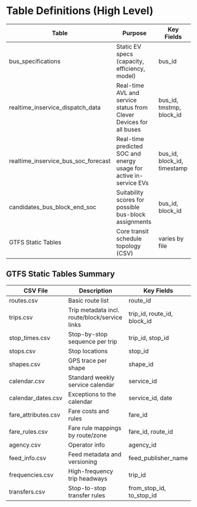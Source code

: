 
# Table Definitions (High Level)

| Table                               | Purpose                                                   | Key Fields                      |
|------------------------------------|-----------------------------------------------------------|---------------------------------|
| bus_specifications                 | Static EV specs (capacity, efficiency, model)             | bus_id                          |
| realtime_inservice_dispatch_data   | Real-time AVL and service status from Clever Devices for all buses      | bus_id, tmstmp, block_id        |
| realtime_inservice_bus_soc_forecast| Real-time predicted SOC and energy usage for active in-service EVs| bus_id, block_id, timestamp     |
| candidates_bus_block_end_soc       | Suitability scores for possible bus-block assignments     | bus_id, block_id                |
| GTFS Static Tables                | Core transit schedule topology (CSV)                      | varies by file               |

## GTFS Static Tables Summary

| CSV File           | Description                                   | Key Fields                    |
|--------------------|-----------------------------------------------|-------------------------------|
| routes.csv         | Basic route list                              | route_id                      |
| trips.csv          | Trip metadata incl. route/block/service links | trip_id, route_id, block_id   |
| stop_times.csv     | Stop-by-stop sequence per trip                | trip_id, stop_id              |
| stops.csv          | Stop locations                                | stop_id                       |
| shapes.csv         | GPS trace per shape                           | shape_id                      |
| calendar.csv       | Standard weekly service calendar              | service_id                    |
| calendar_dates.csv | Exceptions to the calendar                    | service_id, date              |
| fare_attributes.csv| Fare costs and rules                          | fare_id                       |
| fare_rules.csv     | Fare rule mappings by route/zone              | fare_id, route_id             |
| agency.csv         | Operator info                                 | agency_id                     |
| feed_info.csv      | Feed metadata and versioning                  | feed_publisher_name           |
| frequencies.csv    | High-frequency trip headways                  | trip_id                       |
| transfers.csv      | Stop-to-stop transfer rules                   | from_stop_id, to_stop_id      |
